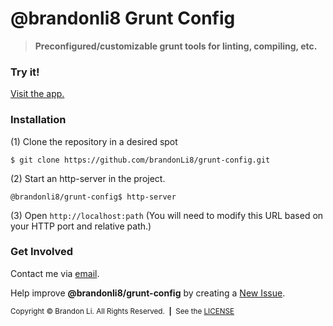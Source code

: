 <!-- Copyright © 2019 Brandon Li. All rights reserved. -->

<!--—————————————————————————————————————————————————————————————————————————*!
 * IMPORTANT: This file was generated by `grunt generate-readme`. This is meant
 *            to be a general template, and CAN/SHOULD be modified to suite
 *            your repository.
 *                
 *            See https://github.com/brandonLi8/grunt-config/ for more
 *            information. Your package.json determines the content of this
 *            file.
 * 
 * @author Brandon Li <brandon.li820@gmail.com>
!*——————————————————————————————————————————————————————————————————————————-->

# @brandonli8 Grunt Config

<!-- Badges go here. -->

<!-- Description -->
<blockquote align="left">
  <b>
    Preconfigured/customizable grunt tools for linting, compiling, etc.
  </b>
</blockquote>

### Try it!
<a href="https://github.com/brandonLi8/grunt-config#readme" target="_blank">Visit the app.</a>

<!-- Uncomment to add a screen shot:  -->
<!-- <img src="" alt="Screenshot" style="width: 400px;"/></a> -->

### Installation
(1) Clone the repository in a desired spot
```
$ git clone https://github.com/brandonLi8/grunt-config.git
```
(2) Start an http-server in the project.
```
@brandonli8/grunt-config$ http-server
```
(3) Open `http://localhost:path` (You will need to modify this URL based on your HTTP port and relative path.)

<!-- Documentation -->
<!-- ### Documentation -->
<!-- Commented out for now. Used to add Quick Links for future developers. -->

### Get Involved

Contact me via <a href="mailto:brandon.li820@gmail.com" target="_blank"> email</a>.

Help improve **@brandonli8/grunt-config** by creating a <a href="https://github.com/brandonLi8/grunt-config/issues" target="_blank">New Issue</a>.

<!-- Copyright -->
<sub>Copyright © Brandon Li. All Rights Reserved.&nbsp;&nbsp;<b>|</b>&nbsp;&nbsp;See the <a href="MIT" target="_blank">LICENSE</a></sub>
